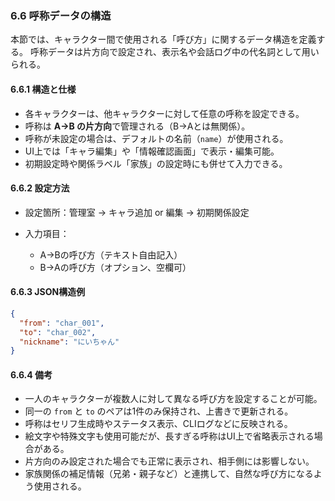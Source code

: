 ### 6.6 呼称データの構造

本節では、キャラクター間で使用される「呼び方」に関するデータ構造を定義する。
呼称データは片方向で設定され、表示名や会話ログ中の代名詞として用いられる。

#### 6.6.1 構造と仕様

* 各キャラクターは、他キャラクターに対して任意の呼称を設定できる。
* 呼称は **A→B の片方向**で管理される（B→Aとは無関係）。
* 呼称が未設定の場合は、デフォルトの名前（`name`）が使用される。
* UI上では「キャラ編集」や「情報確認画面」で表示・編集可能。
* 初期設定時や関係ラベル「家族」の設定時にも併せて入力できる。

#### 6.6.2 設定方法

* 設定箇所：管理室 → キャラ追加 or 編集 → 初期関係設定
* 入力項目：

  * A→Bの呼び方（テキスト自由記入）
  * B→Aの呼び方（オプション、空欄可）

#### 6.6.3 JSON構造例

```json
{
  "from": "char_001",
  "to": "char_002",
  "nickname": "にいちゃん"
}
```

#### 6.6.4 備考

* 一人のキャラクターが複数人に対して異なる呼び方を設定することが可能。
* 同一の `from` と `to` のペアは1件のみ保持され、上書きで更新される。
* 呼称はセリフ生成時やステータス表示、CLIログなどに反映される。
* 絵文字や特殊文字も使用可能だが、長すぎる呼称はUI上で省略表示される場合がある。
* 片方向のみ設定された場合でも正常に表示され、相手側には影響しない。
* 家族関係の補足情報（兄弟・親子など）と連携して、自然な呼び方になるよう使用される。